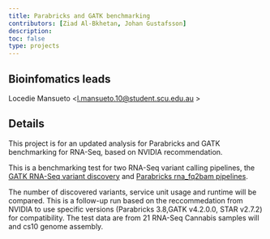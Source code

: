 ```yaml
---
title: Parabricks and GATK benchmarking
contributors: [Ziad Al-Bkhetan, Johan Gustafsson]
description: 
toc: false
type: projects
---
```


## Bioinfomatics leads

Locedie Mansueto <l.mansueto.10@student.scu.edu.au >

## Details

This project is for an updated analysis for Parabricks and GATK benchmarking for RNA-Seq, based on NVIDIA recommendation.

This is a benchmarking test for two RNA-Seq variant calling pipelines, the [GATK RNA-Seq variant discovery](https://gatk.broadinstitute.org/hc/en-us/articles/360035531192-RNAseq-short-variant-discovery-SNPs-Indels-) and [Parabricks rna_fq2bam pipelines](https://docs.nvidia.com/clara/parabricks/3.8.0/Documentation/ToolDocs/man_rna_fq2bam.html).

The number of discovered variants, service unit usage and runtime will be compared. 
This is a follow-up run based on the reccommedation from NVIDIA to use specific versions (Parabricks 3.8,GATK v4.2.0.0, STAR v2.7.2) for compatibility. 
The test data are from 21 RNA-Seq Cannabis samples will and cs10 genome assembly.
